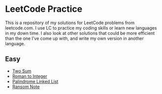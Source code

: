 # LeetCode Practice

This is a repository of my solutions for LeetCode problems from leetcode.com. I use LC to practice my coding skills or learn new languages in my down time. I also look at other solutions that could be more efficient than the one I've come up with, and write my own version in another language.

## Easy

- [Two Sum](https://github.com/kmalcaba/LeetCode-Practice/blob/main/Two%20Sum.md)
- [Roman to Integer](https://github.com/kmalcaba/LeetCode-Practice/blob/main/Roman%20to%20Integer.md)
- [Palindrome Linked List](https://github.com/kmalcaba/LeetCode-Practice/blob/main/Palindrome%20Linked%20List.md)
- [Ransom Note](https://github.com/kmalcaba/LeetCode-Practice/blob/main/Ransom%20Note.md)
